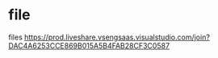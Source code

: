 # file
files
https://prod.liveshare.vsengsaas.visualstudio.com/join?DAC4A6253CCE869B015A5B4FAB28CF3C0587
